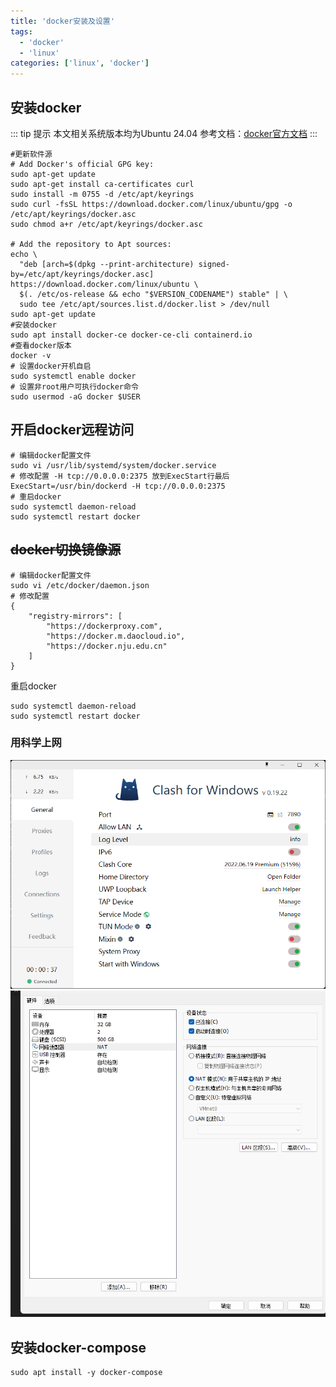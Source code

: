 ```yaml
---
title: 'docker安装及设置'
tags:
  - 'docker'
  - 'linux'
categories: ['linux', 'docker']
---
```


## 安装docker

::: tip 提示
本文相关系统版本均为Ubuntu 24.04 参考文档：[docker官方文档](https://docs.docker.com/engine/install/ubuntu/)
:::

```shell
#更新软件源
# Add Docker's official GPG key:
sudo apt-get update
sudo apt-get install ca-certificates curl
sudo install -m 0755 -d /etc/apt/keyrings
sudo curl -fsSL https://download.docker.com/linux/ubuntu/gpg -o /etc/apt/keyrings/docker.asc
sudo chmod a+r /etc/apt/keyrings/docker.asc

# Add the repository to Apt sources:
echo \
  "deb [arch=$(dpkg --print-architecture) signed-by=/etc/apt/keyrings/docker.asc] https://download.docker.com/linux/ubuntu \
  $(. /etc/os-release && echo "$VERSION_CODENAME") stable" | \
  sudo tee /etc/apt/sources.list.d/docker.list > /dev/null
sudo apt-get update
#安装docker
sudo apt install docker-ce docker-ce-cli containerd.io
#查看docker版本
docker -v
# 设置docker开机自启
sudo systemctl enable docker
# 设置非root用户可执行docker命令
sudo usermod -aG docker $USER
```

## 开启docker远程访问

```shell
# 编辑docker配置文件
sudo vi /usr/lib/systemd/system/docker.service
# 修改配置 -H tcp://0.0.0.0:2375 放到ExecStart行最后
ExecStart=/usr/bin/dockerd -H tcp://0.0.0.0:2375
# 重启docker
sudo systemctl daemon-reload
sudo systemctl restart docker
```

## ~~docker切换镜像源~~
    
```shell
# 编辑docker配置文件
sudo vi /etc/docker/daemon.json
# 修改配置
{
    "registry-mirrors": [
        "https://dockerproxy.com",
        "https://docker.m.daocloud.io",
        "https://docker.nju.edu.cn"
    ]
}

```
重启docker
```shell
sudo systemctl daemon-reload
sudo systemctl restart docker
```

### 用科学上网
![docker使用clash配置](./assets/01.docker安装-1732631433983.png)
![vmware配置](./assets/01.docker安装-1732631484847.png)

## 安装docker-compose

```shell
sudo apt install -y docker-compose
```